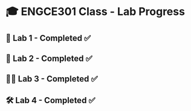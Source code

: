# 🎓 ENGCE301 Class - Lab Progress

## 🧪 **Lab 1** - Completed ✅  
## 🧬 **Lab 2** - Completed ✅  
## 🧑‍🔬 **Lab 3** - Completed ✅  
## 🛠️ **Lab 4** - Completed ✅  
